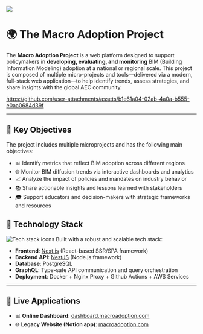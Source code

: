 <a href="https://macroadoption.com/"> <img src="https://bimexcellence.org/wp-content/uploads/macro-adoption-logo-slogan-light.png" /></a>

# 🌍 The Macro Adoption Project

The **Macro Adoption Project** is a web platform designed to support policymakers in **developing, evaluating, and monitoring** BIM (Building Information Modeling) adoption at a national or regional scale.
This project is composed of multiple micro-projects and tools—delivered via a modern, full-stack web application—to help identify trends, assess strategies, and share insights with the global AEC community.

https://github.com/user-attachments/assets/b1e61a04-02ab-4a0a-b555-e0aa0684d39f

---
## 🎯 Key Objectives
The project includes multiple microprojects and has the following main objectives:
- 📊 Identify metrics that reflect BIM adoption across different regions  
- 🌐 Monitor BIM diffusion trends via interactive dashboards and analytics  
- 📈 Analyze the impact of policies and mandates on industry behavior  
- 📚 Share actionable insights and lessons learned with stakeholders  
- 🎓 Support educators and decision-makers with strategic frameworks and resources


## 🚀 Technology Stack
<img src="https://skillicons.dev/icons?i=nextjs,nestjs,graphql,postgres,docker,githubactions,ts" alt="Tech stack icons" />
Built with a robust and scalable tech stack:

- **Frontend**: [Next.js](https://nextjs.org/) (React-based SSR/SPA framework)
- **Backend API**: [NestJS](https://nestjs.com/) (Node.js framework)
- **Database**: PostgreSQL
- **GraphQL**: Type-safe API communication and query orchestration
- **Deployment**: Docker + Nginx Proxy + Github Actions + AWS Services

---
## 🔗 Live Applications
- 📊 **Online Dashboard**: [dashboard.macroadoption.com](https://dashboard.macroadoption.com/)
- 🌐 **Legacy Website (Notion app)**: [macroadoption.com](https://macroadoption.com/)

